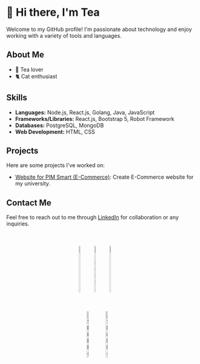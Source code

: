 # 👋 Hi there, I'm Tea

Welcome to my GitHub profile! I'm passionate about technology and enjoy working with a variety of tools and languages.

## About Me

- 🍵 Tea lover
- 🐈 Cat enthusiast

## Skills

- **Languages:** Node.js, React.js, Golang, Java, JavaScript
- **Frameworks/Libraries:** React.js, Bootstrap 5, Robot Framework
- **Databases:** PostgreSQL, MongoDB
- **Web Development:** HTML, CSS

## Projects

Here are some projects I've worked on:

- [Website for PIM Smart (E-Commerce)](https://github.com/tealerr/pim-webshop): Create E-Commerce website for my university.


## Contact Me

Feel free to reach out to me through [LinkedIn](https://www.linkedin.com/in/teeramate-kantima-855057225/) for collaboration or any inquiries.

<div style="display: flex; justify-content: center; margin: 50px;">
    <img src="https://go.dev/blog/go-brand/Go-Logo/PNG/Go-Logo_Blue.png" alt="Skills" width="10%">
    <img src="https://cdn-icons-png.flaticon.com/512/5968/5968292.png" alt="Skills" width="10%">
    <img src="https://cdn.iconscout.com/icon/free/png-256/free-java-60-1174953.png" alt="Skills" width="10%">
</div>

<div style="display: flex; justify-content: center;">
    <img src="https://static-00.iconduck.com/assets.00/node-js-icon-454x512-nztofx17.png" alt="Skills" width="10%" style="margin-left: 20px">
    <img src="https://static-00.iconduck.com/assets.00/robotframework-icon-512x512-wdkxkz5h.png" alt="Skills" width="10%">
</div>


